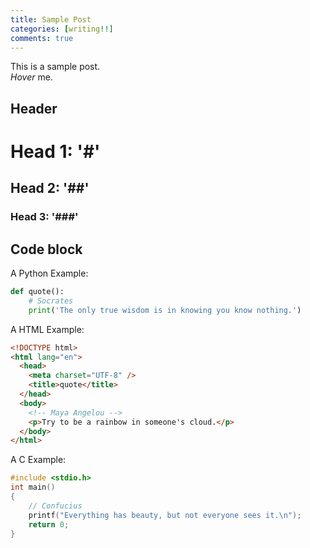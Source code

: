 ```yaml
---
title: Sample Post
categories: [writing!!]
comments: true
---
```


This is a sample post.<br>
<dfn info="You can add extra information">Hover</dfn> me.

## Header

# Head 1: '#'

## Head 2: '##'

### Head 3: '###'

## Code block

A Python Example:

```python
def quote():
    # Socrates
    print('The only true wisdom is in knowing you know nothing.')

```

A HTML Example:

```html
<!DOCTYPE html>
<html lang="en">
  <head>
    <meta charset="UTF-8" />
    <title>quote</title>
  </head>
  <body>
    <!-- Maya Angelou -->
    <p>Try to be a rainbow in someone's cloud.</p>
  </body>
</html>
```

A C Example:

```c
#include <stdio.h>
int main()
{
    // Confucius
    printf("Everything has beauty, but not everyone sees it.\n");
    return 0;
}
```
